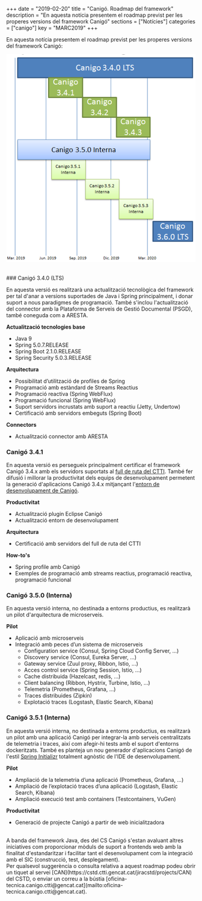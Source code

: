 +++
date        = "2019-02-20"
title       = "Canigó. Roadmap del framework"
description = "En aquesta notícia presentem el roadmap previst per les properes versions del framework Canigó"
sections    = ["Notícies"]
categories  = ["canigo"]
key         = "MARC2019"
+++

En aquesta notícia presentem el roadmap previst per les properes versions del framework Canigó:

![canigo-roadmap](/images/news/canigo-roadmap.PNG)

<br />
### Canigó 3.4.0 (LTS)

En aquesta versió es realitzarà una actualització tecnològica del framework per tal d'anar a versions suportades de Java i Spring principalment, i donar suport a nous paradigmes de programació. També s'inclou l'actualització del connector amb la Plataforma de Serveis de Gestió Documental (PSGD), també coneguda com a ARESTA.

**Actualització tecnologies base**

* Java 9
* Spring 5.0.7.RELEASE
* Spring Boot 2.1.0.RELEASE
* Spring Security 5.0.3.RELEASE

**Arquitectura**

* Possibilitat d’utilització de profiles de Spring
* Programació amb estàndard de Streams Reactius
* Programació reactiva (Spring WebFlux)
* Programació funcional (Spring WebFlux)
* Suport servidors incrustats amb suport a reactiu (Jetty, Undertow)
* Certificació amb servidors embeguts (Spring Boot)

**Connectors**

* Actualització connector amb ARESTA

### Canigó 3.4.1

En aquesta versió es persegueix principalment certificar el framework Canigó 3.4.x amb els servidors suportats al [full de ruta del CTTI](https://qualitat.solucions.gencat.cat/estandards/estandard-full-ruta-programari/). També fer difusió i millorar la productivitat dels equips de desenvolupament permetent la generació d'aplicacions Canigó 3.4.x mitjançant l'[entorn de desenvolupament de Canigó](https://canigo.ctti.gencat.cat/canigo/entorn-desenvolupament/).

**Productivitat**

* Actualització plugin Eclipse Canigó
* Actualització entorn de desenvolupament

**Arquitectura**

* Certificació amb servidors del full de ruta del CTTI

**How-to's**

* Spring profile amb Canigó
* Exemples de programació amb streams reactius, programació reactiva, programació funcional

### Canigó 3.5.0 (Interna)

En aquesta versió interna, no destinada a entorns productius, es realitzarà un pilot d'arquitectura de microserveis.

**Pilot**

* Aplicació amb microserveis
* Integració amb peces d’un sistema de microserveis
    * Configuration service (Consul, Spring Cloud Config Server, ...)
    * Discovery service (Consul, Eureka Server, ...)
    * Gateway service (Zuul proxy, Ribbon, Istio, ...)
    * Acces control service (Spring Session, Istio, ...)
    * Cache distribuida (Hazelcast, redis, ...)
    * Client balancing (Ribbon, Hystrix, Turbine, Istio, ...)
    * Telemetria (Prometheus, Grafana, ...)
    * Traces distribuides (Zipkin)
    * Explotació traces (Logstash, Elastic Search, Kibana)

### Canigó 3.5.1 (Interna)

En aquesta versió interna, no destinada a entorns productius, es realitzarà un pilot amb una aplicació Canigó per integrar-la amb serveis centralitzats de telemetria i traces, així com afegir-hi tests amb el suport d'entorns dockeritzats. També es planteja un nou generador d'aplicacions Canigó de l'estil [Spring Initializr](https://start.spring.io/) totalment agnòstic de l'IDE de desenvolupament.

**Pilot**

* Ampliació de la telemetria d’una aplicació (Prometheus, Grafana, ...)
* Ampliació de l’explotació traces d’una aplicació (Logstash, Elastic Search, Kibana)
* Ampliació execució test amb containers (Testcontainers, VuGen)

**Productivitat**

* Generació de projecte Canigó a partir de web inicialitzadora

<br />
A banda del framework Java, des del CS Canigó s'estan avaluant altres iniciatives com proporcionar mòduls de suport a frontends web amb la finalitat d'estandaritzar i facilitar tant el desenvolupament com la integració amb el SIC (construcció, test, desplegament).

<br />
Per qualsevol suggerència o consulta relativa a aquest roadmap podeu obrir un tiquet al servei [CAN](https://cstd.ctti.gencat.cat/jiracstd/projects/CAN) del CSTD, o enviar un correu a la bústia [oficina-tecnica.canigo.ctti@gencat.cat](mailto:oficina-tecnica.canigo.ctti@gencat.cat).
